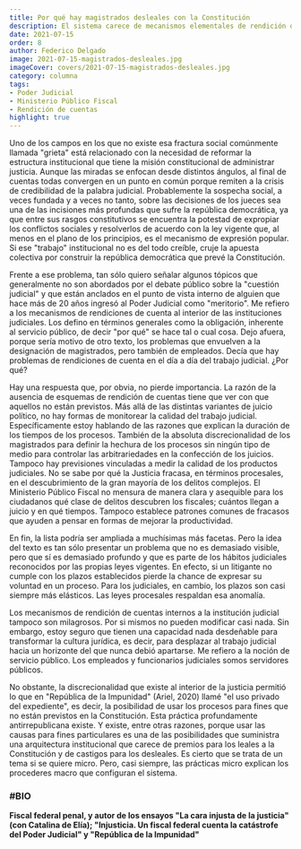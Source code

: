 ```yaml
---
title: Por qué hay magistrados desleales con la Constitución
description: El sistema carece de mecanismos elementales de rendición de cuentas
date: 2021-07-15
order: 8
author: Federico Delgado
image: 2021-07-15-magistrados-desleales.jpg
imageCover: covers/2021-07-15-magistrados-desleales.jpg
category: columna
tags:
- Poder Judicial
- Ministerio Público Fiscal
- Rendición de cuentas
highlight: true
---
```






Uno de los campos en los que no existe esa fractura social comúnmente llamada &quot;grieta&quot; está relacionado con la necesidad de reformar la estructura institucional que tiene la misión constitucional de administrar justicia. Aunque las miradas se enfocan desde distintos ángulos, al final de cuentas todas convergen en un punto en común porque remiten a la crisis de credibilidad de la palabra judicial. Probablemente la sospecha social, a veces fundada y a veces no tanto, sobre las decisiones de los jueces sea una de las incisiones más profundas que sufre la república democrática, ya que entre sus rasgos constitutivos se encuentra la potestad de expropiar los conflictos sociales y resolverlos de acuerdo con la ley vigente que, al menos en el plano de los principios, es el mecanismo de expresión popular. Si ese &quot;trabajo&quot; institucional no es del todo creíble, cruje la apuesta colectiva por construir la república democrática que prevé la Constitución.

Frente a ese problema, tan sólo quiero señalar algunos tópicos que generalmente no son abordados por el debate público sobre la &quot;cuestión judicial&quot; y que están anclados en el punto de vista interno de alguien que hace más de 20 años ingresó al Poder Judicial como &quot;meritorio&quot;. Me refiero a los mecanismos de rendiciones de cuenta al interior de las instituciones judiciales. Los defino en términos generales como la obligación, inherente al servicio público, de decir &quot;por qué&quot; se hace tal o cual cosa. Dejo afuera, porque sería motivo de otro texto, los problemas que envuelven a la designación de magistrados, pero también de empleados. Decía que hay problemas de rendiciones de cuenta en el día a día del trabajo judicial. ¿Por qué?

Hay una respuesta que, por obvia, no pierde importancia. La razón de la ausencia de esquemas de rendición de cuentas tiene que ver con que aquellos no están previstos. Más allá de las distintas variantes de juicio político, no hay formas de monitorear la calidad del trabajo judicial. Específicamente estoy hablando de las razones que explican la duración de los tiempos de los procesos. También de la absoluta discrecionalidad de los magistrados para definir la hechura de los procesos sin ningún tipo de medio para controlar las arbitrariedades en la confección de los juicios. Tampoco hay previsiones vinculadas a medir la calidad de los productos judiciales. No se sabe por qué la Justicia fracasa, en términos procesales, en el descubrimiento de la gran mayoría de los delitos complejos. El Ministerio Público Fiscal no mensura de manera clara y asequible para los ciudadanos qué clase de delitos descubren los fiscales; cuántos llegan a juicio y en qué tiempos. Tampoco establece patrones comunes de fracasos que ayuden a pensar en formas de mejorar la productividad.

En fin, la lista podría ser ampliada a muchísimas más facetas. Pero la idea del texto es tan sólo presentar un problema que no es demasiado visible, pero que sí es demasiado profundo y que es parte de los hábitos judiciales reconocidos por las propias leyes vigentes. En efecto, si un litigante no cumple con los plazos establecidos pierde la chance de expresar su voluntad en un proceso. Para los judiciales, en cambio, los plazos son casi siempre más elásticos. Las leyes procesales respaldan esa anomalía.

Los mecanismos de rendición de cuentas internos a la institución judicial tampoco son milagrosos. Por si mismos no pueden modificar casi nada. Sin embargo, estoy seguro que tienen una capacidad nada desdeñable para transformar la cultura jurídica, es decir, para desplazar al trabajo judicial hacia un horizonte del que nunca debió apartarse. Me refiero a la noción de servicio público. Los empleados y funcionarios judiciales somos servidores públicos.

No obstante, la discrecionalidad que existe al interior de la justicia permitió lo que en &quot;República de la Impunidad&quot; (Ariel, 2020) llamé &quot;el uso privado del expediente&quot;, es decir, la posibilidad de usar los procesos para fines que no están previstos en la Constitución. Esta práctica profundamente antirrepublicana existe. Y existe, entre otras razones, porque usar las causas para fines particulares es una de las posibilidades que suministra una arquitectura institucional que carece de premios para los leales a la Constitución y de castigos para los desleales. Es cierto que se trata de un tema si se quiere micro. Pero, casi siempre, las prácticas micro explican los procederes macro que configuran el sistema.

### #BIO

**Fiscal federal penal, y autor de los ensayos &quot;La cara injusta de la justicia&quot; (con Catalina de Elía); &quot;Injusticia. Un fiscal federal cuenta la catástrofe del Poder Judicial&quot; y &quot;República de la Impunidad&quot;**